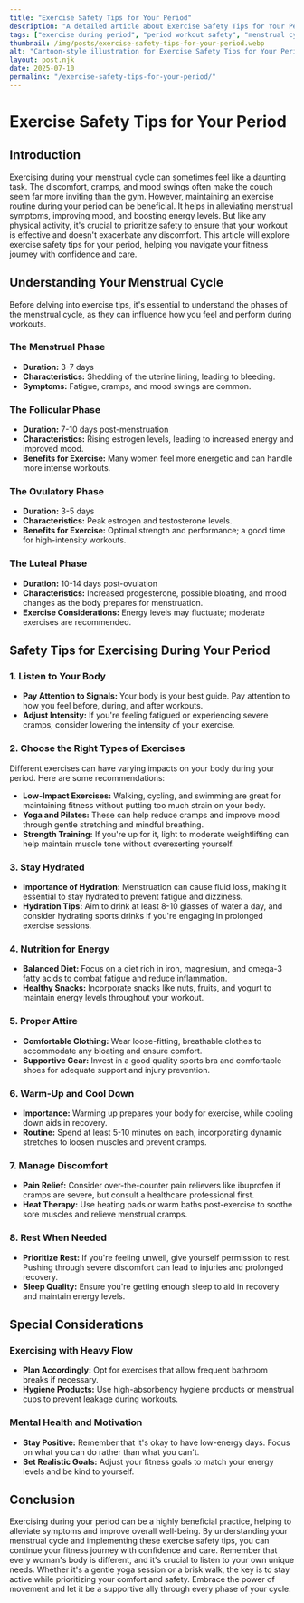 ```yaml
---
title: "Exercise Safety Tips for Your Period"
description: "A detailed article about Exercise Safety Tips for Your Period."
tags: ["exercise during period", "period workout safety", "menstrual cycle exercise tips", "safe workouts on period", "exercising on your period"]
thumbnail: /img/posts/exercise-safety-tips-for-your-period.webp
alt: "Cartoon-style illustration for Exercise Safety Tips for Your Period"
layout: post.njk
date: 2025-07-10
permalink: "/exercise-safety-tips-for-your-period/"
---
```


# Exercise Safety Tips for Your Period

## Introduction

Exercising during your menstrual cycle can sometimes feel like a daunting task. The discomfort, cramps, and mood swings often make the couch seem far more inviting than the gym. However, maintaining an exercise routine during your period can be beneficial. It helps in alleviating menstrual symptoms, improving mood, and boosting energy levels. But like any physical activity, it's crucial to prioritize safety to ensure that your workout is effective and doesn't exacerbate any discomfort. This article will explore exercise safety tips for your period, helping you navigate your fitness journey with confidence and care.

## Understanding Your Menstrual Cycle

Before delving into exercise tips, it's essential to understand the phases of the menstrual cycle, as they can influence how you feel and perform during workouts.

### The Menstrual Phase

- **Duration:** 3-7 days
- **Characteristics:** Shedding of the uterine lining, leading to bleeding.
- **Symptoms:** Fatigue, cramps, and mood swings are common.

### The Follicular Phase

- **Duration:** 7-10 days post-menstruation
- **Characteristics:** Rising estrogen levels, leading to increased energy and improved mood.
- **Benefits for Exercise:** Many women feel more energetic and can handle more intense workouts.

### The Ovulatory Phase

- **Duration:** 3-5 days
- **Characteristics:** Peak estrogen and testosterone levels.
- **Benefits for Exercise:** Optimal strength and performance; a good time for high-intensity workouts.

### The Luteal Phase

- **Duration:** 10-14 days post-ovulation
- **Characteristics:** Increased progesterone, possible bloating, and mood changes as the body prepares for menstruation.
- **Exercise Considerations:** Energy levels may fluctuate; moderate exercises are recommended.

## Safety Tips for Exercising During Your Period

### 1. Listen to Your Body

- **Pay Attention to Signals:** Your body is your best guide. Pay attention to how you feel before, during, and after workouts.
- **Adjust Intensity:** If you're feeling fatigued or experiencing severe cramps, consider lowering the intensity of your exercise.

### 2. Choose the Right Types of Exercises

Different exercises can have varying impacts on your body during your period. Here are some recommendations:

- **Low-Impact Exercises:** Walking, cycling, and swimming are great for maintaining fitness without putting too much strain on your body.
- **Yoga and Pilates:** These can help reduce cramps and improve mood through gentle stretching and mindful breathing.
- **Strength Training:** If you're up for it, light to moderate weightlifting can help maintain muscle tone without overexerting yourself.

### 3. Stay Hydrated

- **Importance of Hydration:** Menstruation can cause fluid loss, making it essential to stay hydrated to prevent fatigue and dizziness.
- **Hydration Tips:** Aim to drink at least 8-10 glasses of water a day, and consider hydrating sports drinks if you're engaging in prolonged exercise sessions.

### 4. Nutrition for Energy

- **Balanced Diet:** Focus on a diet rich in iron, magnesium, and omega-3 fatty acids to combat fatigue and reduce inflammation.
- **Healthy Snacks:** Incorporate snacks like nuts, fruits, and yogurt to maintain energy levels throughout your workout.

### 5. Proper Attire

- **Comfortable Clothing:** Wear loose-fitting, breathable clothes to accommodate any bloating and ensure comfort.
- **Supportive Gear:** Invest in a good quality sports bra and comfortable shoes for adequate support and injury prevention.

### 6. Warm-Up and Cool Down

- **Importance:** Warming up prepares your body for exercise, while cooling down aids in recovery.
- **Routine:** Spend at least 5-10 minutes on each, incorporating dynamic stretches to loosen muscles and prevent cramps.

### 7. Manage Discomfort

- **Pain Relief:** Consider over-the-counter pain relievers like ibuprofen if cramps are severe, but consult a healthcare professional first.
- **Heat Therapy:** Use heating pads or warm baths post-exercise to soothe sore muscles and relieve menstrual cramps.

### 8. Rest When Needed

- **Prioritize Rest:** If you're feeling unwell, give yourself permission to rest. Pushing through severe discomfort can lead to injuries and prolonged recovery.
- **Sleep Quality:** Ensure you're getting enough sleep to aid in recovery and maintain energy levels.

## Special Considerations

### Exercising with Heavy Flow

- **Plan Accordingly:** Opt for exercises that allow frequent bathroom breaks if necessary.
- **Hygiene Products:** Use high-absorbency hygiene products or menstrual cups to prevent leakage during workouts.

### Mental Health and Motivation

- **Stay Positive:** Remember that it's okay to have low-energy days. Focus on what you can do rather than what you can't.
- **Set Realistic Goals:** Adjust your fitness goals to match your energy levels and be kind to yourself.

## Conclusion

Exercising during your period can be a highly beneficial practice, helping to alleviate symptoms and improve overall well-being. By understanding your menstrual cycle and implementing these exercise safety tips, you can continue your fitness journey with confidence and care. Remember that every woman's body is different, and it's crucial to listen to your own unique needs. Whether it's a gentle yoga session or a brisk walk, the key is to stay active while prioritizing your comfort and safety. Embrace the power of movement and let it be a supportive ally through every phase of your cycle.